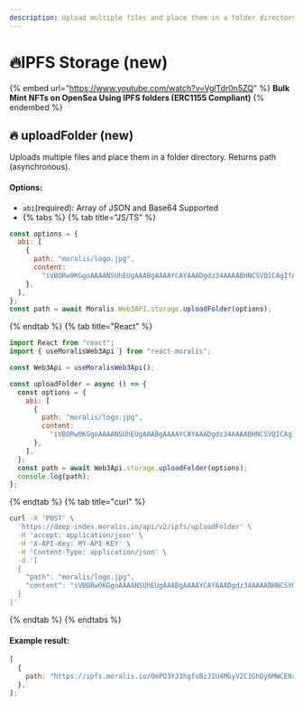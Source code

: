 ```yaml
---
description: Upload multiple files and place them in a folder directory (ERC1155 Compliant)
---
```


# 🔥IPFS Storage (new)

{% embed url="https://www.youtube.com/watch?v=VglTdr0n5ZQ" %}
**Bulk Mint NFTs on OpenSea Using IPFS folders (ERC1155 Compliant)**
{% endembed %}

## 🔥 uploadFolder (new)

Uploads multiple files and place them in a folder directory. Returns path (asynchronous).

#### Options:

- `abi`(required): Array of JSON and Base64 Supported
- {% tabs %}
  {% tab title="JS/TS" %}

```javascript
const options = {
  abi: [
    {
      path: "moralis/logo.jpg",
      content:
        "iVBORw0KGgoAAAANSUhEUgAAABgAAAAYCAYAAADgdz34AAAABHNCSVQICAgIfAhkiAAAAAlwSFlzAAAApgAAAKYB3X3",
    },
  ],
};
const path = await Moralis.Web3API.storage.uploadFolder(options);
```

{% endtab %}
{% tab title="React" %}

```javascript
import React from "react";
import { useMoralisWeb3Api } from "react-moralis";

const Web3Api = useMoralisWeb3Api();

const uploadFolder = async () => {
  const options = {
    abi: [
      {
        path: "moralis/logo.jpg",
        content:
          "iVBORw0KGgoAAAANSUhEUgAAABgAAAAYCAYAAADgdz34AAAABHNCSVQICAgIfAhkiAAAAAlwSFlzAAAApgAAAKYB3X3",
      },
    ],
  };
  const path = await Web3Api.storage.uploadFolder(options);
  console.log(path);
};
```

{% endtab %}
{% tab title="curl" %}

```sh
curl -X 'POST' \
  'https://deep-index.moralis.io/api/v2/ipfs/uploadFolder' \
  -H 'accept: application/json' \
  -H 'X-API-Key: MY-API-KEY' \
  -H 'Content-Type: application/json' \
  -d '[
  {
    "path": "moralis/logo.jpg",
    "content": "iVBORw0KGgoAAAANSUhEUgAAABgAAAAYCAYAAADgdz34AAAABHNCSVQICAgIfAhkiAAAAAlwSFlzAAAApgAAAKYB3X3"
  }
]'
```

{% endtab %}
{% endtabs %}

#### Example result:

```javascript
[
  {
    path: "https://ipfs.moralis.io/QmPQ3YJ3hgfsBzJ1U4MGyV2C1GhDy6MWCENr1qMdMpKVnY/moralis/logo.jpg",
  },
];
```
